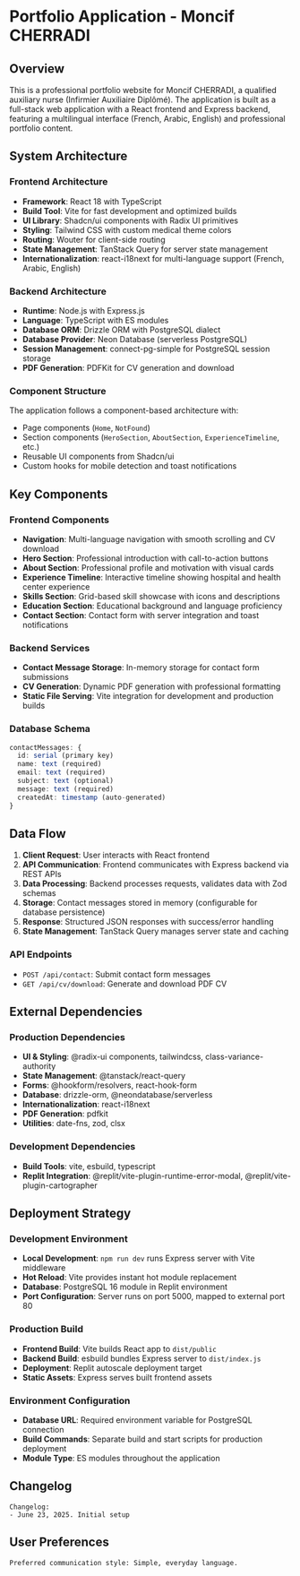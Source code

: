 # Portfolio Application - Moncif CHERRADI

## Overview

This is a professional portfolio website for Moncif CHERRADI, a qualified auxiliary nurse (Infirmier Auxiliaire Diplômé). The application is built as a full-stack web application with a React frontend and Express backend, featuring a multilingual interface (French, Arabic, English) and professional portfolio content.

## System Architecture

### Frontend Architecture
- **Framework**: React 18 with TypeScript
- **Build Tool**: Vite for fast development and optimized builds
- **UI Library**: Shadcn/ui components with Radix UI primitives
- **Styling**: Tailwind CSS with custom medical theme colors
- **Routing**: Wouter for client-side routing
- **State Management**: TanStack Query for server state management
- **Internationalization**: react-i18next for multi-language support (French, Arabic, English)

### Backend Architecture
- **Runtime**: Node.js with Express.js
- **Language**: TypeScript with ES modules
- **Database ORM**: Drizzle ORM with PostgreSQL dialect
- **Database Provider**: Neon Database (serverless PostgreSQL)
- **Session Management**: connect-pg-simple for PostgreSQL session storage
- **PDF Generation**: PDFKit for CV generation and download

### Component Structure
The application follows a component-based architecture with:
- Page components (`Home`, `NotFound`)
- Section components (`HeroSection`, `AboutSection`, `ExperienceTimeline`, etc.)
- Reusable UI components from Shadcn/ui
- Custom hooks for mobile detection and toast notifications

## Key Components

### Frontend Components
- **Navigation**: Multi-language navigation with smooth scrolling and CV download
- **Hero Section**: Professional introduction with call-to-action buttons
- **About Section**: Professional profile and motivation with visual cards
- **Experience Timeline**: Interactive timeline showing hospital and health center experience
- **Skills Section**: Grid-based skill showcase with icons and descriptions
- **Education Section**: Educational background and language proficiency
- **Contact Section**: Contact form with server integration and toast notifications

### Backend Services
- **Contact Message Storage**: In-memory storage for contact form submissions
- **CV Generation**: Dynamic PDF generation with professional formatting
- **Static File Serving**: Vite integration for development and production builds

### Database Schema
```typescript
contactMessages: {
  id: serial (primary key)
  name: text (required)
  email: text (required)
  subject: text (optional)
  message: text (required)
  createdAt: timestamp (auto-generated)
}
```

## Data Flow

1. **Client Request**: User interacts with React frontend
2. **API Communication**: Frontend communicates with Express backend via REST APIs
3. **Data Processing**: Backend processes requests, validates data with Zod schemas
4. **Storage**: Contact messages stored in memory (configurable for database persistence)
5. **Response**: Structured JSON responses with success/error handling
6. **State Management**: TanStack Query manages server state and caching

### API Endpoints
- `POST /api/contact`: Submit contact form messages
- `GET /api/cv/download`: Generate and download PDF CV

## External Dependencies

### Production Dependencies
- **UI & Styling**: @radix-ui components, tailwindcss, class-variance-authority
- **State Management**: @tanstack/react-query
- **Forms**: @hookform/resolvers, react-hook-form
- **Database**: drizzle-orm, @neondatabase/serverless
- **Internationalization**: react-i18next
- **PDF Generation**: pdfkit
- **Utilities**: date-fns, zod, clsx

### Development Dependencies
- **Build Tools**: vite, esbuild, typescript
- **Replit Integration**: @replit/vite-plugin-runtime-error-modal, @replit/vite-plugin-cartographer

## Deployment Strategy

### Development Environment
- **Local Development**: `npm run dev` runs Express server with Vite middleware
- **Hot Reload**: Vite provides instant hot module replacement
- **Database**: PostgreSQL 16 module in Replit environment
- **Port Configuration**: Server runs on port 5000, mapped to external port 80

### Production Build
- **Frontend Build**: Vite builds React app to `dist/public`
- **Backend Build**: esbuild bundles Express server to `dist/index.js`
- **Deployment**: Replit autoscale deployment target
- **Static Assets**: Express serves built frontend assets

### Environment Configuration
- **Database URL**: Required environment variable for PostgreSQL connection
- **Build Commands**: Separate build and start scripts for production deployment
- **Module Type**: ES modules throughout the application

## Changelog

```
Changelog:
- June 23, 2025. Initial setup
```

## User Preferences

```
Preferred communication style: Simple, everyday language.
```